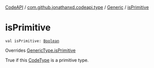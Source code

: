 [CodeAPI](../../index.md) / [com.github.jonathanxd.codeapi.type](../index.md) / [Generic](index.md) / [isPrimitive](.)

# isPrimitive

`val isPrimitive: `[`Boolean`](https://kotlinlang.org/api/latest/jvm/stdlib/kotlin/-boolean/index.html)

Overrides [GenericType.isPrimitive](../-generic-type/is-primitive.md)

True if this [CodeType](../-code-type/index.md) is a primitive type.

